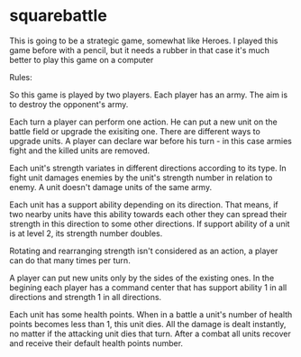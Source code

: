 # squarebattle

This is going to be a strategic game, somewhat like Heroes.
I played this game before with a pencil, but it needs a rubber in that case it's much better to play this game on a computer

Rules:

So this game is played by two players. Each player has an army. The aim is to destroy the opponent's army.

Each turn a player can perform one action. He can put a new unit on the battle field or upgrade the exisiting one. There are different ways to upgrade units.
A player can declare war before his turn - in this case armies fight and the killed units are removed.

Each unit's strength variates in different directions according to its type. In fight unit damages enemies by the unit's strength number in relation to enemy. A unit doesn't damage units of the same army.

Each unit has a support ability depending on its direction. That means, if two nearby units have this ability towards each other they can spread their strength in this direction to some other directions. If support ability of a unit is at level 2, its strength number doubles.

Rotating and rearranging strength isn't considered as an action, a player can do that many times per turn.

A player can put new units only by the sides of the existing ones. In the begining each player has a command center that has support ability 1 in all directions and strength 1 in all directions.

Each unit has some health points. When in a battle a unit's number of health points becomes less than 1, this unit dies. All the damage is dealt instantly, no matter if the attacking unit dies that turn. After a combat all units recover and receive their default health points number.
